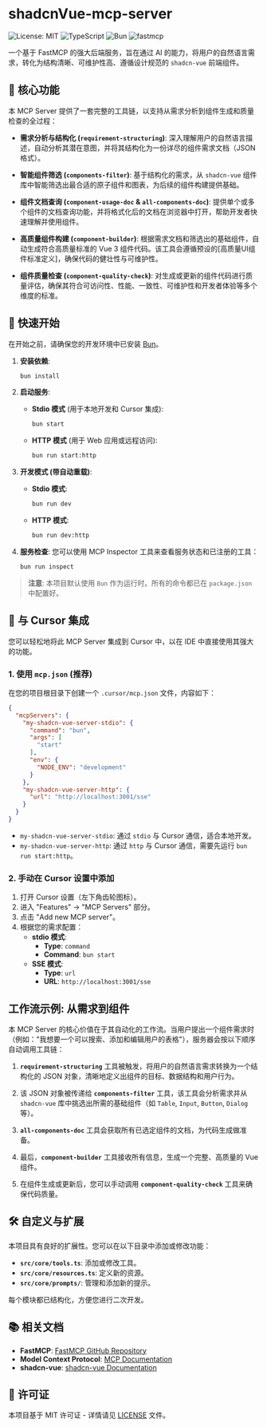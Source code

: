 # shadcnVue-mcp-server

![License: MIT](https://img.shields.io/badge/License-MIT-blue.svg)
![TypeScript](https://img.shields.io/badge/TypeScript-5.0+-3178C6)
![Bun](https://img.shields.io/badge/Bun-1.0+-FBF0DF)
![fastmcp](https://img.shields.io/badge/fastmcp-1.21+-3178C6)

一个基于 FastMCP 的强大后端服务，旨在通过 AI 的能力，将用户的自然语言需求，转化为结构清晰、可维护性高、遵循设计规范的 `shadcn-vue` 前端组件。

## 📖 核心功能

本 MCP Server 提供了一套完整的工具链，以支持从需求分析到组件生成和质量检查的全过程：

- **需求分析与结构化 (`requirement-structuring`)**: 深入理解用户的自然语言描述，自动分析其潜在意图，并将其结构化为一份详尽的组件需求文档（JSON 格式）。

- **智能组件筛选 (`components-filter`)**: 基于结构化的需求，从 `shadcn-vue` 组件库中智能筛选出最合适的原子组件和图表，为后续的组件构建提供基础。

- **组件文档查询 (`component-usage-doc` & `all-components-doc`)**: 提供单个或多个组件的文档查询功能，并将格式化后的文档在浏览器中打开，帮助开发者快速理解并使用组件。

- **高质量组件构建 (`component-builder`)**: 根据需求文档和筛选出的基础组件，自动生成符合高质量标准的 Vue 3 组件代码。该工具会遵循预设的[高质量UI组件标准定义]，确保代码的健壮性与可维护性。

- **组件质量检查 (`component-quality-check`)**: 对生成或更新的组件代码进行质量评估，确保其符合可访问性、性能、一致性、可维护性和开发者体验等多个维度的标准。

## 🚀 快速开始

在开始之前，请确保您的开发环境中已安装 [Bun](https://bun.sh/)。

1. **安装依赖**:
   ```bash
   bun install
   ```

2. **启动服务**:
   - **Stdio 模式** (用于本地开发和 Cursor 集成):
     ```bash
     bun start
     ```
   - **HTTP 模式** (用于 Web 应用或远程访问):
     ```bash
     bun run start:http
     ```

3. **开发模式 (带自动重载)**:
   - **Stdio 模式**:
     ```bash
     bun run dev
     ```
   - **HTTP 模式**:
     ```bash
     bun run dev:http
     ```

4. **服务检查**:
   您可以使用 MCP Inspector 工具来查看服务状态和已注册的工具：
   ```bash
   bun run inspect
   ```

> **注意**: 本项目默认使用 `Bun` 作为运行时。所有的命令都已在 `package.json` 中配置好。

## 🔗 与 Cursor 集成

您可以轻松地将此 MCP Server 集成到 Cursor 中，以在 IDE 中直接使用其强大的功能。

### 1. 使用 `mcp.json` (推荐)

在您的项目根目录下创建一个 `.cursor/mcp.json` 文件，内容如下：

```json
{
  "mcpServers": {
    "my-shadcn-vue-server-stdio": {
      "command": "bun",
      "args": [
        "start"
      ],
      "env": {
        "NODE_ENV": "development"
      }
    },
    "my-shadcn-vue-server-http": {
      "url": "http://localhost:3001/sse"
    }
  }
}
```

- `my-shadcn-vue-server-stdio`: 通过 `stdio` 与 Cursor 通信，适合本地开发。
- `my-shadcn-vue-server-http`: 通过 `http` 与 Cursor 通信，需要先运行 `bun run start:http`。

### 2. 手动在 Cursor 设置中添加

1.  打开 Cursor 设置（左下角齿轮图标）。
2.  进入 "Features" -> "MCP Servers" 部分。
3.  点击 "Add new MCP server"。
4.  根据您的需求配置：
    - **stdio 模式**:
      - **Type**: `command`
      - **Command**: `bun start`
    - **SSE 模式**:
      - **Type**: `url`
      - **URL**: `http://localhost:3001/sse`

## 工作流示例: 从需求到组件

本 MCP Server 的核心价值在于其自动化的工作流。当用户提出一个组件需求时（例如："我想要一个可以搜索、添加和编辑用户的表格"），服务器会按以下顺序自动调用工具链：

1.  **`requirement-structuring`** 工具被触发，将用户的自然语言需求转换为一个结构化的 JSON 对象，清晰地定义出组件的目标、数据结构和用户行为。

2.  该 JSON 对象被传递给 **`components-filter`** 工具，该工具会分析需求并从 `shadcn-vue` 库中挑选出所需的基础组件（如 `Table`, `Input`, `Button`, `Dialog` 等）。

3.  **`all-components-doc`** 工具会获取所有已选定组件的文档，为代码生成做准备。

4.  最后，**`component-builder`** 工具接收所有信息，生成一个完整、高质量的 Vue 组件。

5.  在组件生成或更新后，您可以手动调用 **`component-quality-check`** 工具来确保代码质量。

## 🛠️ 自定义与扩展

本项目具有良好的扩展性。您可以在以下目录中添加或修改功能：

- **`src/core/tools.ts`**: 添加或修改工具。
- **`src/core/resources.ts`**: 定义新的资源。
- **`src/core/prompts/`**: 管理和添加新的提示。

每个模块都已结构化，方便您进行二次开发。

## 📚 相关文档

- **FastMCP**: [FastMCP GitHub Repository](https://github.com/punkpeye/fastmcp)
- **Model Context Protocol**: [MCP Documentation](https://modelcontextprotocol.io/introduction)
- **shadcn-vue**: [shadcn-vue Documentation](https://www.shadcn-vue.com/)

## 📄 许可证

本项目基于 MIT 许可证 - 详情请见 [LICENSE](LICENSE) 文件。
